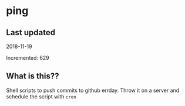 # ping

## Last updated
2018-11-19

Incremented: 629

## What is this??
Shell scripts to push commits to github errday. Throw it on a server and schedule the script with `cron`
